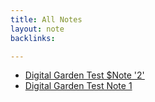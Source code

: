 ```yaml
---
title: All Notes
layout: note
backlinks:

---
```


 - [Digital Garden Test $Note '2'](digital-garden-test-note-2)
 - [Digital Garden Test Note 1](digital-garden-test-note-1)
